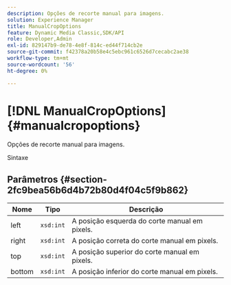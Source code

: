 ```yaml
---
description: Opções de recorte manual para imagens.
solution: Experience Manager
title: ManualCropOptions
feature: Dynamic Media Classic,SDK/API
role: Developer,Admin
exl-id: 829147b9-de78-4e8f-814c-ed44f714cb2e
source-git-commit: f42378a20b58e4c5ebc961c6526d7cecabc2ae38
workflow-type: tm+mt
source-wordcount: '56'
ht-degree: 0%

---
```


# [!DNL ManualCropOptions]{#manualcropoptions}

Opções de recorte manual para imagens.

Sintaxe

## Parâmetros {#section-2fc9bea56b6d4b72b80d4f04c5f9b862}

| Nome | Tipo | Descrição |
|---|---|---|
| left | `xsd:int` | A posição esquerda do corte manual em pixels. |
| right | `xsd:int` | A posição correta do corte manual em pixels. |
| top | `xsd:int` | A posição superior do corte manual em pixels. |
| bottom | `xsd:int` | A posição inferior do corte manual em pixels. |
